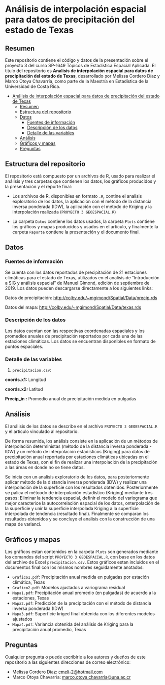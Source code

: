 # Análisis de interpolación espacial para datos de precipitación del estado de Texas

## Resumen

Este repositorio contiene el código y datos de la presentación sobre el proyecto 3 del curso SP-1649 Tópicos de Estadística Espacial Aplicada: El titulo del repositorio es **Analisis de interpolación espacial para datos de precipitación del estado de Texas**, desarrollado por Melissa Cordero Díaz y Marco Otoya Chavarría, como parte de la Maestría en Estadística de la Universidad de Costa Rica.


- [Análisis de interpolación espacial para datos de precipitación del estado de Texas](#análisis-de-interpolación-espacial-para-datos-de-precipitación-del-estado-de-Texas)
  - [Resumen](#resumen)
  - [Estructura del repositorio](#estructura-del-repositorio)
  - [Datos](#datos)
    - [Fuentes de información](#fuentes-de-información)
    - [Descripción de los datos](#descripción-de-los-datos)
    - [Detalle de las variables](#detalle-de-las-variables)
  - [Análisis](#análisis)
  - [Gráficos y mapas](#gráficos-y-mapas)
  - [Preguntas](#preguntas)

## Estructura del repositorio

El repositorio está compuesto por un archivos de R, usado para realizar el análisis y tres carpetas que contienen los datos, los gráficos producidos y la presentación y el reporte final:

- Los archivos de R, disponibles en formato `.R`, contine el analisis exploratorio de los datos, la aplicación con el método de la distancia inversa ponderada (IDW), la aplicación con el método de  Kriging y la interpolación realizada (`PROYECTO 3 GEOESPACIAL.R`)

- La carpeta `Datos` contiene los datos usados, la carpeta `Plots` contiene los gráficos y mapas producidos y usados en el artículo, y finalmente la carpeta `Reporte` contiene la presentación y el documento final.


## Datos

### Fuentes de información

Se cuenta con los datos reportados de precipitación de 21 estaciones climáticas para el estado de Texas, utilizados en el analisis de “Introducción a SIG y análisis espacial” de Manuel Gimond, edición de septiembre de 2019. Los datos pueden descargarse directamente a los siguientes links:

Datos de precipitación: http://colby.edu/~mgimond/Spatial/Data/precip.rds

Datos del mapa: http://colby.edu/~mgimond/Spatial/Data/texas.rds

### Descripción de los datos

Los datos cuentan con las respectivas coordenadas espaciales y los promedios anuales de precipitación reportados por cada una de las estaciones climáticas. Los datos se encuentran disponibles en formato de puntos espaciales. 

### Detalle de las variables

1) `precipitacion.csv`:

**coords.x1:** Longitud

**coords.x2:** Latitud

**Precip_in :** Promedio anual de precipitación medida en pulgadas

## Análisis

El análisis de los datos se describe en el archivo `PROYECTO 3 GEOESPACIAL.R` y el artículo vinculado al repositorio.

De forma resumida, los análisis consiste en la aplicación de un métodos de interpolación deterministas (método de la distancia inversa ponderada - IDW) y un método de interpolación estadísticos (Kriging) para datos de precipitación anual reportada por estaciones climáticas ubicadas en el estado de Texas, con el fin de realizar una interpolación de la precipitación a las áreas en donde no se tiene datos. 

Se inicia con un analisis exploratorio de los datos, para posteriormente aplicar método de la distancia inversa ponderada (IDW) y realizar una interpolación de la superficie con los resultados obtenidos. Posteriormente se palica el métoodo de interpolación estadístico (Kriging) mediante tres pasos: Eliminar la tendencia espacial, definir el modelo del variograma que mejor caracterice la autocorrelación espacial de los datos, onterpolación de la superficie y unir la superficie interpolada Kriging a la superficie interpolada de tendencia (resultado final). Finalmente se comparan los resultados obtenidos y se concluye el analisis con la construcción de una mapa de varianci. 

## Gráficos y mapas

Los gráficos estan contenidos en la carpeta `Plots` son generados mediante los comandos del script `PROYECTO 3 GEOESPACIAL.R`, con base en los datos del archivo de Excel `precipitacion.csv`. Estos gráficos estan incluidos en el documentos final con los mismos nombres seguidamente anotados:

- `Grafico1.pdf`: Precipitación anual medida en pulgadas por estación climática, Texas
- `Grafico2.pdf`: Modelos ajustados a variograma residual
- `Mapa1.pdf`: Precipitación anual promedio (en pulgadas) de acuerdo a la estaciones, Texas
- `Mapa2.pdf`: Predicción de la precipitación con el método de distancia inversa ponderada (IDW)
- `Mapa3.pdf`: Superficie kriged final obtenida con los diferentes modelos ajustados
- `Mapa4.pdf`: Variancia obtenida del análisis de Kriging para la precipitación anual promedio, Texas 

## Preguntas

Cualquier pregunta o puede escribirle a los autores y dueños de este repositorio a las siguientes direcciones de correo electrónico:

- Melissa Cordero Díaz: cmeli-2@hotmail.com
- Marco Otoya Chavarría: marco.otoya.chavarria@una.ac.cr
